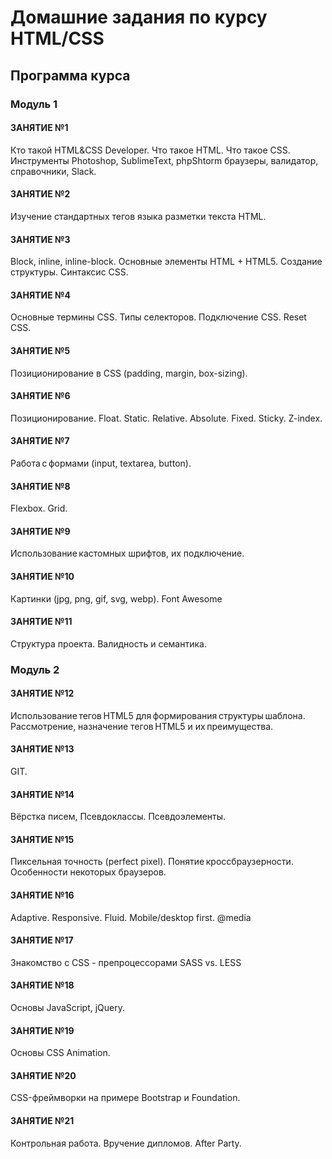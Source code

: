 # Домашние задания по курсу HTML/CSS

## Программа курса ##
### Модуль 1 ###
#### ЗАНЯТИЕ №1 ####
Кто такой HTML&CSS Developer. Что такое HTML. Что такое CSS. Инструменты Photoshop, SublimeText, phpShtorm браузеры, валидатор, справочники, Slack.
#### ЗАНЯТИЕ №2 ####
Изучение стандартных тегов языка разметки текста HTML.
#### ЗАНЯТИЕ №3 ####
Block, inline, inline-block. Основные элементы HTML + HTML5. Создание структуры. Синтаксис CSS.
#### ЗАНЯТИЕ №4 ####
Основные термины CSS. Типы селекторов. Подключение CSS. Reset CSS.
#### ЗАНЯТИЕ №5 ####
Позиционирование в СSS (padding, margin, box-sizing).
#### ЗАНЯТИЕ №6 ####
Позиционирование. Float. Static. Relative. Absolute. Fixed. Sticky. Z-index.
#### ЗАНЯТИЕ №7 ####
Работа с формами (input, textarea, button).
#### ЗАНЯТИЕ №8 ####
Flexbox. Grid.
#### ЗАНЯТИЕ №9 ####
Использование кастомных шрифтов, их подключение.
#### ЗАНЯТИЕ №10 ####
Картинки (jpg, png, gif, svg, webp). Font Awesome
#### ЗАНЯТИЕ №11 ####
Структура проекта. Валидность и семантика.
### Модуль 2 ###
#### ЗАНЯТИЕ №12 ####
Использование тегов HTML5 для формирования структуры шаблона. Рассмотрение, назначение тегов HTML5 и их преимущества.
#### ЗАНЯТИЕ №13 ####
GIT.
#### ЗАНЯТИЕ №14 ####
Вёрстка писем, Псевдоклассы. Псевдоэлементы.
#### ЗАНЯТИЕ №15 ####
Пиксельная точность (perfect pixel). Понятие кроссбраузерности. Особенности некоторых браузеров.
#### ЗАНЯТИЕ №16 ####
Adaptive. Responsive. Fluid. Mobile/desktop first. @media
#### ЗАНЯТИЕ №17 ####
Знакомство с CSS - препроцеcсорами SASS vs. LESS
#### ЗАНЯТИЕ №18 ####
Основы JavaScript, jQuery.
#### ЗАНЯТИЕ №19 ####
Основы CSS Animation.
#### ЗАНЯТИЕ №20 ####
CSS-фреймворки на примере Bootstrap и Foundation.
#### ЗАНЯТИЕ №21 ####
Контрольная работа. Вручение дипломов. After Party.
